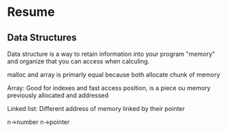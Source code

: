 # Resume

## Data Structures

Data structure is a way to retain information into your program "memory" and organize that you can access when calculing.

malloc and array is primarly equal because both allocate chunk of memory

Array: Good for indexes and fast access position, is a piece ou memory previously allocated and addressed

Linked list: Different address of memory linked by their pointer

n->number
n->pointer
